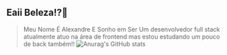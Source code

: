 ## Eaii Beleza!?👋

> Meu Nome É Alexandre E Sonho em Ser Um desenvolvedor full stack atualmente atuo na área de frontend mas estou estudando um pouco de back também!!
![Anurag's GitHub stats](https://github-readme-stats.vercel.app/api?username=Alexandre-Michael&theme=dark&show_icons=true)
